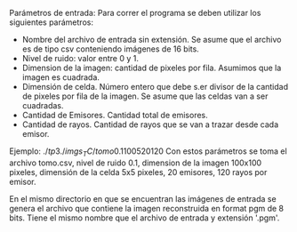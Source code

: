 
Parámetros de entrada: Para correr el programa se deben utilizar los siguientes parámetros:
* Nombre del archivo de entrada sin extensión. Se asume que el archivo es de tipo csv conteniendo imágenes de 16 bits.
* Nivel de ruido: valor entre 0 y 1.
* Dimension de la imagen: cantidad de pixeles por fila. Asumimos que la imagen es cuadrada.
* Dimensión de celda. Número entero que debe s.er divisor de la cantidad de pixeles por fila de la imagen. Se asume que las celdas van a ser cuadradas.
* Cantidad de Emisores. Cantidad total de emisores.
* Cantidad de rayos. Cantidad de rayos que se van a trazar desde cada emisor.


Ejemplo: $./tp3 ./imgs_TC/tomo 0.1 100 5 20 120$
Con estos parámetros se toma el archivo tomo.csv, nivel de ruido 0.1, dimension de la imagen 100x100 pixeles, dimensión de la celda 5x5 pixeles, 20 emisores, 120 rayos por emisor.

En el mismo directorio en que se encuentran las imágenes de entrada se genera el archivo que contiene la imagen reconstruida en format pgm de 8 bits. Tiene el mismo nombre que el archivo de entrada y extensión '.pgm'.